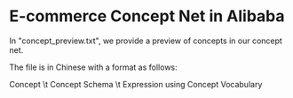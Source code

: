 # E-commerce Concept Net in Alibaba

In "concept_preview.txt", we provide a preview of concepts in our concept net. 

The file is in Chinese with a format as follows:

Concept \t Concept Schema \t Expression using Concept Vocabulary
